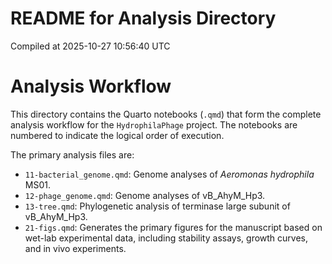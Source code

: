 README for Analysis Directory
================
Compiled at 2025-10-27 10:56:40 UTC

# Analysis Workflow

This directory contains the Quarto notebooks (`.qmd`) that form the
complete analysis workflow for the `HydrophilaPhage` project. The
notebooks are numbered to indicate the logical order of execution.

The primary analysis files are:

- `11-bacterial_genome.qmd`: Genome analyses of *Aeromonas hydrophila*
  MS01.
- `12-phage_genome.qmd`: Genome analyses of vB_AhyM_Hp3.
- `13-tree.qmd`: Phylogenetic analysis of terminase large subunit of
  vB_AhyM_Hp3.
- `21-figs.qmd`: Generates the primary figures for the manuscript based
  on wet-lab experimental data, including stability assays, growth
  curves, and in vivo experiments.
